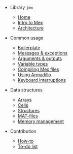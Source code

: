 
* Library `jmx`

  * [Home](jmx/index)
  * [Intro to Mex](jmx/mex)
  * [Architecture](jmx/arch)

* Common usage

  * [Boilerplate](jmx/common/boilerplate)
  * [Messages & exceptions](jmx/common/printing)
  * [Arguments & outputs](jmx/common/args)
  * [Variable types](jmx/common/types)
  * [Compiling Mex files](jmx/common/compile)
  * [Using Armadillo](jmx/common/armadillo)
  * [Keyboard interruptions](jmx/common/interrupt)

* Data structures

  * [Arrays](jmx/data/array)
  * [Cells](jmx/data/cell)
  * [Structures](jmx/data/struct)
  * [MAT-files](jmx/data/mat)
  * [Memory management](jmx/data/memory)

* Contribution

  * [How-to](jmx/contribute)
  * [To-do list](jmx/todo)